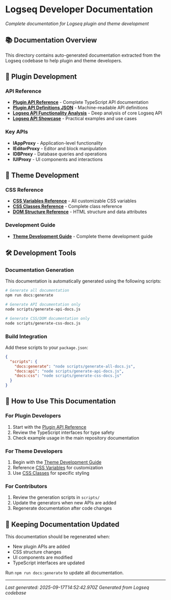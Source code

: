 # Logseq Developer Documentation

*Complete documentation for Logseq plugin and theme development*

## 📚 Documentation Overview

This directory contains auto-generated documentation extracted from the Logseq codebase to help plugin and theme developers.

## 🔌 Plugin Development

### API Reference
- **[Plugin API Reference](./plugin-api-reference.md)** - Complete TypeScript API documentation
- **[Plugin API Definitions JSON](./plugin-api-definitions.json)** - Machine-readable API definitions
- **[Logseq API Functionality Analysis](./logseq-api-functionality-analysis.md)** - Deep analysis of core Logseq API
- **[Logseq API Showcase](./logseq-api-showcase.md)** - Practical examples and use cases

### Key APIs
- **IAppProxy** - Application-level functionality
- **IEditorProxy** - Editor and block manipulation  
- **IDBProxy** - Database queries and operations
- **IUIProxy** - UI components and interactions

## 🎨 Theme Development

### CSS Reference
- **[CSS Variables Reference](./css-variables-reference.md)** - All customizable CSS variables
- **[CSS Classes Reference](./css-classes-reference.md)** - Complete class reference
- **[DOM Structure Reference](./dom-structure-reference.md)** - HTML structure and data attributes

### Development Guide
- **[Theme Development Guide](./theme-development-guide.md)** - Complete theme development guide

## 🛠 Development Tools

### Documentation Generation
This documentation is automatically generated using the following scripts:

```bash
# Generate all documentation
npm run docs:generate

# Generate API documentation only  
node scripts/generate-api-docs.js

# Generate CSS/DOM documentation only
node scripts/generate-css-docs.js
```

### Build Integration
Add these scripts to your `package.json`:

```json
{
  "scripts": {
    "docs:generate": "node scripts/generate-all-docs.js",
    "docs:api": "node scripts/generate-api-docs.js", 
    "docs:css": "node scripts/generate-css-docs.js"
  }
}
```

## 📖 How to Use This Documentation

### For Plugin Developers
1. Start with the [Plugin API Reference](./plugin-api-reference.md)
2. Review the TypeScript interfaces for type safety
3. Check example usage in the main repository documentation

### For Theme Developers  
1. Begin with the [Theme Development Guide](./theme-development-guide.md)
2. Reference [CSS Variables](./css-variables-reference.md) for customization
3. Use [CSS Classes](./css-classes-reference.md) for specific styling

### For Contributors
1. Review the generation scripts in `scripts/`
2. Update the generators when new APIs are added
3. Regenerate documentation after code changes

## 🔄 Keeping Documentation Updated

This documentation should be regenerated when:
- New plugin APIs are added
- CSS structure changes  
- UI components are modified
- TypeScript interfaces are updated

Run `npm run docs:generate` to update all documentation.

---

*Last generated: 2025-09-17T14:52:42.970Z*
*Generated from Logseq codebase*
